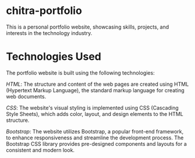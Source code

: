 # chitra-portfolio

This is a personal portfolio website, showcasing skills, projects, and interests in the technology industry.

# Technologies Used
The portfolio website is built using the following technologies:

*HTML*: The structure and content of the web pages are created using HTML (Hypertext Markup Language), the standard markup language for creating web documents.

*CSS*: The website's visual styling is implemented using CSS (Cascading Style Sheets), which adds color, layout, and design elements to the HTML structure.

*Bootstrap*: The website utilizes Bootstrap, a popular front-end framework, to enhance responsiveness and streamline the development process. The Bootstrap CSS library provides pre-designed components and layouts for a consistent and modern look.

